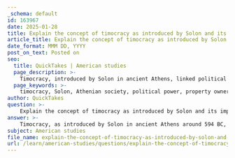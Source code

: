 ```yaml
---
_schema: default
id: 163967
date: 2025-01-28
title: Explain the concept of timocracy as introduced by Solon and its impact on Athenian society.
article_title: Explain the concept of timocracy as introduced by Solon and its impact on Athenian society.
date_format: MMM DD, YYYY
post_on_text: Posted on
seo:
  title: QuickTakes | American studies
  page_description: >-
    Timocracy, introduced by Solon in ancient Athens, linked political power to wealth and property ownership, fostering new class structures and political rights which influenced the evolution of Athenian democracy.
  page_keywords: >-
    timocracy, Solon, Athenian society, political power, property ownership, wealth, class structure, political rights, economic resources, social tensions, civic responsibility, democratic developments, Cleisthenes
author: QuickTakes
question: >-
    Explain the concept of timocracy as introduced by Solon and its impact on Athenian society.
answer: >-
    Timocracy, as introduced by Solon in ancient Athens around 594 BC, is a form of government where political power is allocated based on property ownership and wealth. This system marked a significant shift in Athenian governance, linking political rights directly to economic status. Solon's reforms categorized citizens into four distinct classes based on their wealth, which determined their political influence and rights.\n\n### Key Features of Timocracy\n\n1. **Class Structure**: Solon established four classes:\n   - **Pentakosiomedimnoi**: The wealthiest class, who could afford to produce at least 500 measures of grain.\n   - **Hippeis**: The cavalry class, who could produce 300 measures.\n   - **Zeugitai**: The middle class, who could produce 200 measures and were eligible for hoplite service.\n   - **Thetes**: The lowest class, who were laborers and had limited political rights.\n\n2. **Political Rights**: While the wealthier classes enjoyed greater political influence, the timocratic system still allowed for some participation from the lower classes, particularly in the Assembly (Ekklesia). This was a crucial step towards broader political engagement, as it provided a platform for citizens to voice their opinions and influence decisions.\n\n3. **Economic Basis of Power**: The timocratic system emphasized the importance of economic resources in governance. Wealth was seen as a measure of a citizen's capability to contribute to the state, thus justifying their political power.\n\n### Impact on Athenian Society\n\n1. **Alleviation of Social Tensions**: Solon's reforms, including the introduction of timocracy, aimed to address the severe social and economic disparities that had led to unrest in Athens. By abolishing debt slavery and restructuring the political system, Solon sought to create a more equitable society.\n\n2. **Foundation for Future Reforms**: The timocratic system laid the groundwork for subsequent democratic developments in Athens. It allowed for increased political participation among the lower classes, which would be further expanded by later reforms, particularly those of Cleisthenes in 508 BC.\n\n3. **Shift in Power Dynamics**: Although timocracy favored wealthier citizens, it also marked a transition from aristocratic rule to a more inclusive political system. This shift began to dilute the power of the traditional aristocracy and opened the door for broader citizen involvement in governance.\n\n4. **Civic Responsibility**: The connection between wealth and political power fostered a sense of civic responsibility among the wealthier classes, as they were expected to contribute to the military and public services, reinforcing the idea that political rights came with obligations to the state.\n\nIn summary, timocracy, as established by Solon, was a pivotal development in Athenian political history. It not only addressed immediate social issues but also set the stage for the evolution of democracy in Athens, influencing the political landscape for generations to come.
subject: American studies
file_name: explain-the-concept-of-timocracy-as-introduced-by-solon-and-its-impact-on-athenian-society.md
url: /learn/american-studies/questions/explain-the-concept-of-timocracy-as-introduced-by-solon-and-its-impact-on-athenian-society
---
```


&nbsp;